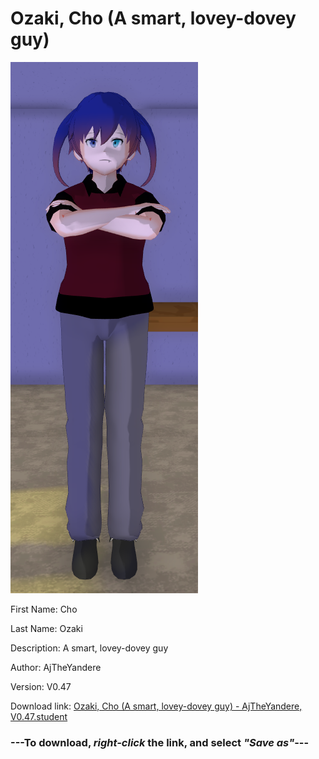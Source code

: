 # Ozaki, Cho (A smart, lovey-dovey guy)

<img src="https://raw.githubusercontent.com/Arbiter1223/Daigaku-Gurashi-Custom-Students/master/Students/Files/Ozaki%2C%20Cho%20(A%20smart%2C%20lovey-dovey%20guy).png" title="Ozaki, Cho (A smart, lovey-dovey guy) - AjTheYandere, V0.47">

First Name: Cho

Last Name: Ozaki

Description: A smart, lovey-dovey guy

Author: AjTheYandere

Version: V0.47

Download link: <a href="https://raw.githubusercontent.com/Arbiter1223/Daigaku-Gurashi-Custom-Students/master/Students/Files/Ozaki%2C%20Cho%20(A%20smart%2C%20lovey-dovey%20guy)%20-%20AjTheYandere%2C%20V0.47.student">Ozaki, Cho (A smart, lovey-dovey guy) - AjTheYandere, V0.47.student</a>

### ---**To download, _right-click_ the link, and select _"Save as"_**---

